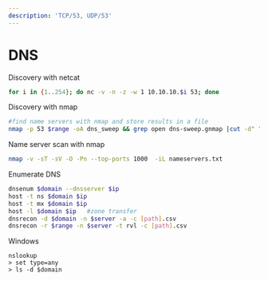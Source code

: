 ```yaml
---
description: 'TCP/53, UDP/53'
---
```


# DNS

Discovery with netcat

```bash
for i in {1..254}; do nc -v -n -z -w 1 10.10.10.$i 53; done   
```

Discovery with nmap

```bash
#find name servers with nmap and store results in a file
nmap -p 53 $range -oA dns_sweep && grep open dns-sweep.gnmap |cut -d" " -f2 > nameservers.txt

```

Name server scan with nmap

```bash
nmap -v -sT -sV -O -Pn --top-ports 1000  -iL nameservers.txt
```

Enumerate DNS

```bash
dnsenum $domain --dnsserver $ip
host -t ns $domain $ip
host -t mx $domain $ip
host -l $domain $ip   #zone transfer
dnsrecon -d $domain -n $server -a -c [path].csv
dnsrecon -r $range -n $server -t rvl -c [path].csv
```

Windows

```text
nslookup 
> set type=any 
> ls -d $domain
```





